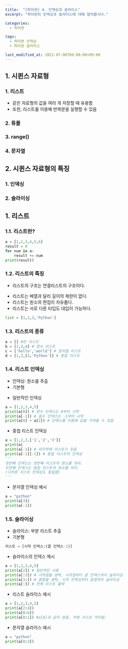 ```yaml
---
title:  "[파이썬] 4. 인덱싱과 슬라이스"
excerpt: "파이썬의 인덱싱과 슬라이스에 대해 알아봅시다."

categories:
  - 파이썬

tags:
  - 파이썬 인덱싱
  - 파이썬 슬라이스

last_modified_at: 2021-07-06T09:00:00+09:00
---
```

## 1. 시퀸스 자료형
### 1. 리스트
- 같은 자료형의 값을 여러 개 저장할 때 유용함
- 또한, 리스트를 이용해 반복문을 실행할 수 있음
### 2. 튜플
### 3. range()
### 4. 문자열

## 2. 시퀸스 자료형의 특징
### 1. 인덱싱
### 2. 슬라이싱

## 1. 리스트
### 1.1. 리스트란?


```python
a = [1,2,3,4,5,6]
result = 0
for num in a:
    result += num
print(result)
```

### 1.2. 리스트의 특징

- 리스트의 구조는 연결리스트의 구조이다.
<!--(그림 추가: 연결리스트 구조 / 슬라이드 78 참조)-->
- 리스트는 배열과 달리 길이의 제한이 없다.
- 리스트는 원소의 편집이 자유롭다.
- 리스트는 서로 다른 타입도 대입이 가능하다.
```python
list = [1,2,3,'Python']
```

### 1.3. 리스트의 종류

```python
a = [] #빈 리스트
b = [1,3,4] # 정수 리스트
c = ['hello','world'] # 문자열 리스트
d = [1,2,[3,'Python']] # 중첩 리스트
```

### 1.4. 리스트 인덱싱
- 인덱싱: 원소를 추출
- 기본형

<!--(그림 추가: 리스트 인덱싱 / 슬라이드 80 참조)-->
- 일반적인 인덱싱
```python
a = [1,2,3,4,5]
print(a[0]) # 양수 인덱스는 0부터 시작
print(a[-1]) # 음수 인덱스는 -1부터 시작
print(a[0] + a[2]) # 인덱스를 이용해 값을 가져울 수 있음
```

- 중첩 리스트 인덱싱
```python
a = [1,2,3,['1','2','3']]
print(a)
print(a[-1]) # 마지막에 리스트가 있음
print(a[-1][-1]) # 중첩 리스트의 인덱싱
'''
첫번째 인덱스는 첫번째 리스트의 원소를 의미.
두번째 인덱스는 중첩 리스트의 원소를 의미.
(다차원 리스트 인덱싱도 동일함)
'''
```

- 문자열 인덱싱 예시
```python
a = "python"
print(a[3])
print(a[-1])
```

### 1.5. 슬라이싱
- 슬라이스: 부분 리스트 추출
- 기본형
```python
리스트 = [시작 인덱스:(끝 인덱스-1)]
```
<!--(그림 추가: 리스트 인덱싱 / 슬라이드 84 참조)-->

- 슬라이스의 인덱스 제시
```python
a = [1,2,3,4,5]
print(a[2]) # 일반적인 사용
print(a[:3]) # 시작점을 생략, 시작점부터 끝 인덱스까지 슬라이싱
print(a[3:]) # 끝점을 생략, 시작 인덱싱부터 끝점까지 슬라이싱
print(a[:]) # 전체 리스트 출력
```

- 리스트 슬라이스 예시
```python
a = [1,2,3,4,5]
print(a[2:4])
print(a[0:6])
print(a[0:1]) #a[0]과 같지 않음. 부분 리스트 처리됨.
```

- 문자열 슬라이스 예시
```python
a = "python"
print(a[0:3])
```

<!--
TODO 리스트
**슬라이스와 관련한 내용은 공통적인 내용으로 빼고, 리스트나 튜플에서는 슬라이싱과 인덱싱이 된다고 언급**
1. 기본형에 대한 설명 위주로 -> 기본형/예시(수업시간 내용)/연습문제 구성으로
2. 파일 제목/태그 등 정보 수정하기
3. 연습문제 만들기
-->
